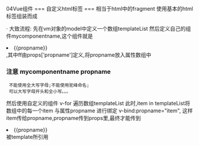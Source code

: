 04Vue组件 === 自定义html标签 === 相当于html中的fragment 使用基本的html标签组装而成
<!-- view层 模板 -->
<div id="app">
    <mycomponentname v-for="item in templateList" v-bind:propname="item"></mycomponentname>
</div>
<script>
    // 定义一个Vue组件
    Vue.component("mycomponentname",{
        props: ['propname'],
        template: '<li>{{propname}}</li>'
    });
    // ViewModel对象
    let vm = new Vue({
        el: "#app",
        // Model
        data:{
            msg: "hello world",
            templateList: ["java上","c++","Python"]
        }
    });
</script>

· 大致流程:
  先在vm对象的model中定义一个数组templateList
  然后定义自己的组件mycomponentname,这个组件就是<li>{{propname}}</li>,其中ff由props['propname']定义,将propname放入属性数组中
  ### 注意 mycomponentname  propname ### 
     不能使用全大写字母;不能使用驼峰命名;
     可以大写字母开头和全小写。。。
  然后使用自定义的组件 v-for 遍历数组templateList
  此时,item in templateList将数组中的每一个item 与属性propname 进行绑定 v-bind:propname="item",
  这样item传给propname,propname传到props里,最终才能传到<li>{{propname}}</li> 被template所引用